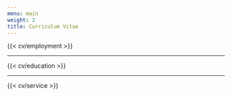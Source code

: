 ```yaml
---
menu: main
weight: 2
title: Curriculum Vitae
---
```


{{< cv/employment >}}

---

{{< cv/education >}}

---

{{< cv/service >}}